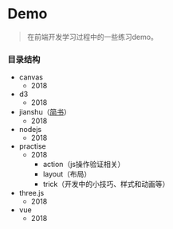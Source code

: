 # Demo
> 在前端开发学习过程中的一些练习demo。

### 目录结构
- canvas
    - 2018
- d3
    - 2018
- jianshu（[简书](https://www.jianshu.com/u/acb01dde7ec7)）
    - 2018
- nodejs
    - 2018
- practise
    - 2018
        - action（js操作验证相关）
        - layout（布局）
        - trick（开发中的小技巧、样式和动画等）
- three.js
    - 2018
- vue
    - 2018
